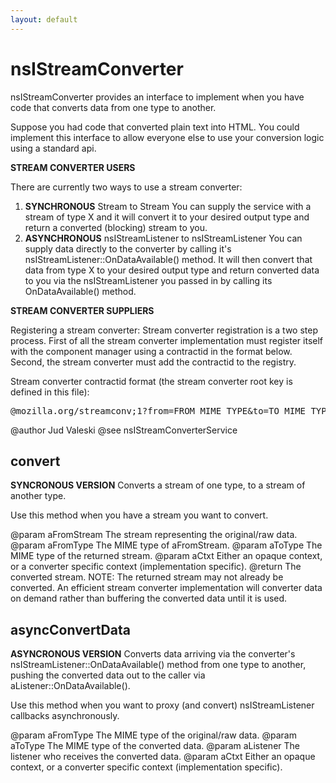 ```yaml
---
layout: default
---
```


# nsIStreamConverter #

nsIStreamConverter provides an interface to implement when you have code
that converts data from one type to another.

Suppose you had code that converted plain text into HTML. You could implement
this interface to allow everyone else to use your conversion logic using a 
standard api.
<p>
<b>STREAM CONVERTER USERS</b>

There are currently two ways to use a stream converter:
<ol>
<li> <b>SYNCHRONOUS</b> Stream to Stream
   You can supply the service with a stream of type X
   and it will convert it to your desired output type and return
   a converted (blocking) stream to you.</li>

<li> <b>ASYNCHRONOUS</b> nsIStreamListener to nsIStreamListener
   You can supply data directly to the converter by calling it's
   nsIStreamListener::OnDataAvailable() method. It will then
   convert that data from type X to your desired output type and
   return converted data to you via the nsIStreamListener you passed
   in by calling its OnDataAvailable() method.</li>
</ol>
<p>

<b>STREAM CONVERTER SUPPLIERS</b>

Registering a stream converter:
Stream converter registration is a two step process. First of all the stream
converter implementation must register itself with the component manager using
a contractid in the format below. Second, the stream converter must add the contractid
to the registry.

Stream converter contractid format (the stream converter root key is defined in this
file):

<pre>@mozilla.org/streamconv;1?from=FROM_MIME_TYPE&to=TO_MIME_TYPE</pre>

@author Jud Valeski
@see nsIStreamConverterService


## convert ##

<b>SYNCRONOUS VERSION</b>
Converts a stream of one type, to a stream of another type.

Use this method when you have a stream you want to convert.

@param aFromStream   The stream representing the original/raw data.
@param aFromType     The MIME type of aFromStream.
@param aToType       The MIME type of the returned stream.
@param aCtxt         Either an opaque context, or a converter specific context
                     (implementation specific).
@return              The converted stream. NOTE: The returned stream may not
                     already be converted. An efficient stream converter
                     implementation will converter data on demand rather than
                     buffering the converted data until it is used.


## asyncConvertData ##

<b>ASYNCRONOUS VERSION</b>
Converts data arriving via the converter's nsIStreamListener::OnDataAvailable() 
method from one type to another, pushing the converted data out to the caller 
via aListener::OnDataAvailable().

Use this method when you want to proxy (and convert) nsIStreamListener callbacks
asynchronously.

@param aFromType     The MIME type of the original/raw data.
@param aToType       The MIME type of the converted data.
@param aListener     The listener who receives the converted data.
@param aCtxt         Either an opaque context, or a converter specific context
                     (implementation specific).

